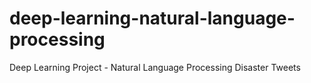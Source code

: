 # deep-learning-natural-language-processing
Deep Learning Project - Natural Language Processing Disaster Tweets 
